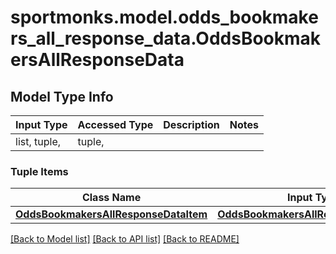 # sportmonks.model.odds_bookmakers_all_response_data.OddsBookmakersAllResponseData

## Model Type Info
Input Type | Accessed Type | Description | Notes
------------ | ------------- | ------------- | -------------
list, tuple,  | tuple,  |  | 

### Tuple Items
Class Name | Input Type | Accessed Type | Description | Notes
------------- | ------------- | ------------- | ------------- | -------------
[**OddsBookmakersAllResponseDataItem**](OddsBookmakersAllResponseDataItem.md) | [**OddsBookmakersAllResponseDataItem**](OddsBookmakersAllResponseDataItem.md) | [**OddsBookmakersAllResponseDataItem**](OddsBookmakersAllResponseDataItem.md) |  | 

[[Back to Model list]](../../README.md#documentation-for-models) [[Back to API list]](../../README.md#documentation-for-api-endpoints) [[Back to README]](../../README.md)

